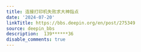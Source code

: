 ```yaml
---
title: 连接打印机失败求大神指点
date: '2024-07-20'
linkTitle: https://bbs.deepin.org/en/post/275349
source: deepin_bbs
description:  139******36 
disable_comments: true
---
```


